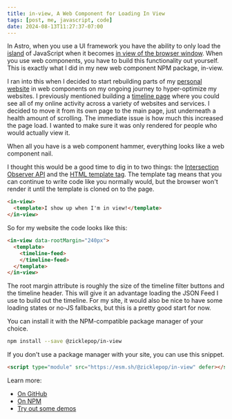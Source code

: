 ```yaml
---
title: in-view, A Web Component for Loading In View
tags: [post, me, javascript, code]
date: 2024-08-13T11:27:37-07:00
---
```


In Astro, when you use a UI framework you have the ability to only load the [island](https://docs.astro.build/en/concepts/islands/) of JavaScript when it becomes [in view of the browser window](https://docs.astro.build/en/reference/directives-reference/#clientvisible). When you use web components, you have to build this functionality out yourself. This is exactly what I did in my new web component NPM package, in-view.

I ran into this when I decided to start rebuilding parts of my [personal website](https://melaniekat.com) in web components on my ongoing journey to hyper-optimize my websites. I previously mentioned building a [timeline page](https://melkat.blog/p/my-feed) where you could see all of my online activity across a variety of websites and services. I decided to move it from its own page to the main page, just underneath a health amount of scrolling. The immediate issue is how much this increased the page load. I wanted to make sure it was only rendered for people who would actually view it.

When all you have is a web component hammer, everything looks like a web component nail.

I thought this would be a good time to dig in to two things: the [Intersection Observer API](https://developer.mozilla.org/en-US/docs/Web/API/IntersectionObserver) and the [HTML template tag](https://developer.mozilla.org/en-US/docs/Web/HTML/Element/template). The template tag means that you can continue to write code like you normally would, but the browser won't render it until the template is cloned on to the page.

```html
<in-view>
  <template>I show up when I'm in view!</template>
</in-view>
```

So for my website the code looks like this:

```html
<in-view data-rootMargin="240px">
  <template>
    <timeline-feed>
    </timeline-feed>
  </template>
</in-view>
```

The root margin attribute is roughly the size of the timeline filter buttons and the timeline header. This will give it an advantage loading the JSON Feed I use to build out the timeline. For my site, it would also be nice to have some loading states or no-JS fallbacks, but this is a pretty good start for now.

You can install it with the NPM-compatible package manager of your choice.

```sh
npm install --save @zicklepop/in-view
```

If you don't use a package manager with your site, you can use this snippet.

```html
<script type="module" src="https://esm.sh/@zicklepop/in-view" defer></script>
```

Learn more:

- [On GitHub](https://github.com/zicklepop/in-view)
- [On NPM](https://www.npmjs.com/package/@zicklepop/in-view)
- [Try out some demos](http://zicklepop.github.io/in-view/demo.html)
